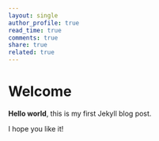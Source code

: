 ```yaml
---
layout: single
author_profile: true
read_time: true
comments: true
share: true
related: true
---
```


# Welcome

**Hello world**, this is my first Jekyll blog post.

I hope you like it!